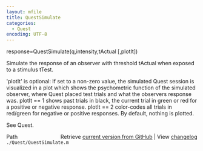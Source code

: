 ```yaml
---
layout: mfile
title: QuestSimulate
categories:
  - Quest
encoding: UTF-8
---
```


response=QuestSimulate\(q,intensity,tActual \[,plotIt\]\)

Simulate the response of an observer with threshold tActual when exposed
to a stimulus tTest.

'plotIt' is optional: If set to a non-zero value, the simulated Quest
session is visualized in a plot which shows the psychometric function of
the simulated observer, where Quest placed test trials and what the
observers response was. plotIt == 1 shows past trials in black, the
current trial in green or red for a positive or negative response. plotIt
== 2 color-codes all trials in red/green for negative or positive
responses. By default, nothing is plotted.

See Quest.


<div class="code_header" style="text-align:right;">
  <span style="float:left;">Path&nbsp;&nbsp;</span> <span class="counter">Retrieve <a href=
  "https://raw.github.com/Psychtoolbox-3/Psychtoolbox-3/beta/./Quest/QuestSimulate.m">current version from GitHub</a> | View <a href=
  "https://github.com/Psychtoolbox-3/Psychtoolbox-3/commits/beta/./Quest/QuestSimulate.m">changelog</a></span>
</div>
<div class="code">
  <code>./Quest/QuestSimulate.m</code>
</div>
